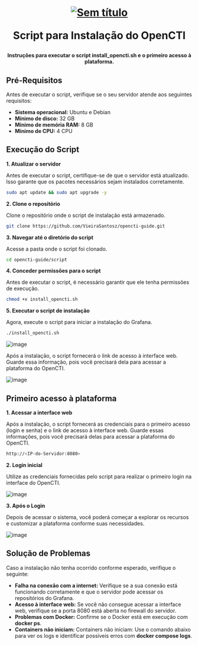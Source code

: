 <h1 align="center">

[![Sem título](https://github.com/user-attachments/assets/f74dc857-6ceb-412a-9286-3d957354ac13)](https://filigran.io/solutions/open-cti/)

Script para Instalação do OpenCTI

</h1>

<h4 align="center">

Instruções para executar o script install_opencti.sh e o primeiro acesso à plataforma. 

</h4>

## Pré-Requisitos

Antes de executar o script, verifique se o seu servidor atende aos seguintes requisitos:

- **Sistema operacional:** Ubuntu e Debian
- **Mínimo de disco:** 32 GB
- **Mínimo de memória RAM:** 8 GB
- **Mínimo de CPU:** 4 CPU


## Execução do Script
**1. Atualizar o servidor**

Antes de executar o script, certifique-se de que o servidor está atualizado. Isso garante que os pacotes necessários sejam instalados corretamente.
```bash
sudo apt update && sudo apt upgrade -y
```

**2. Clone o repositório**

Clone o repositório onde o script de instalação está armazenado.
```bash
git clone https://github.com/VieiraSantosz/opencti-guide.git
```

**3. Navegar até o diretório do script**

Acesse a pasta onde o script foi clonado.
```bash
cd opencti-guide/script
```

**4. Conceder permissões para o script**

Antes de executar o script, é necessário garantir que ele tenha permissões de execução.
```bash
chmod +x install_opencti.sh
```

**5. Executar o script de instalação**

Agora, execute o script para iniciar a instalação do Grafana.
```bash
./install_opencti.sh
```

![image](https://github.com/user-attachments/assets/591a0515-d089-4160-9973-c1244d96d68f)


Após a instalação, o script fornecerá o link de acesso à interface web. Guarde essa informação, pois você precisará dela para acessar a plataforma do OpenCTI.

![image](https://github.com/user-attachments/assets/21a42705-db4f-40b7-b0cd-a09d8e2610ec)




## Primeiro acesso à plataforma
**1. Acessar a interface web**

Após a instalação, o script fornecerá as credenciais para o primeiro acesso (login e senha) e o link de acesso à interface web. Guarde essas informações, pois você precisará delas para acessar a plataforma do OpenCTI.
```bash
http://<IP-do-Servidor:8080>
```

**2. Login inicial**

 Utilize as credenciais fornecidas pelo script para realizar o primeiro login na interface do OpenCTI.
 
![image](https://github.com/user-attachments/assets/2586658f-4d7b-4510-a327-93f518cefa62)


**3. Após o Login**

Depois de acessar o sistema, você poderá começar a explorar os recursos e customizar a plataforma conforme suas necessidades.

![image](https://github.com/user-attachments/assets/f3a49698-13aa-424b-ad18-68681b18a35c)


## Solução de Problemas
Caso a instalação não tenha ocorrido conforme esperado, verifique o seguinte:

- **Falha na conexão com a internet:** Verifique se a sua conexão está funcionando corretamente e que o servidor pode acessar os repositórios do Grafana.
- **Acesso à interface web:** Se você não consegue acessar a interface web, verifique se a porta 8080 está aberta no firewall do servidor.
- **Problemas com Docker:** Confirme se o Docker está em execução com **docker ps**.
- **Containers não iniciam:** Containers não iniciam: Use o comando abaixo para ver os logs e identificar possíveis erros com **docker compose logs**.
